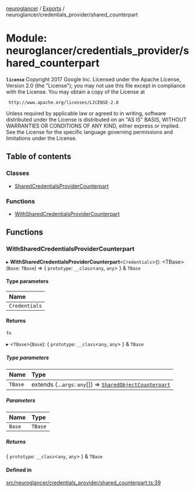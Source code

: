 [neuroglancer](../README.md) / [Exports](../modules.md) / neuroglancer/credentials\_provider/shared\_counterpart

# Module: neuroglancer/credentials\_provider/shared\_counterpart

**`license`**
Copyright 2017 Google Inc.
Licensed under the Apache License, Version 2.0 (the "License");
you may not use this file except in compliance with the License.
You may obtain a copy of the License at

     http://www.apache.org/licenses/LICENSE-2.0

Unless required by applicable law or agreed to in writing, software
distributed under the License is distributed on an "AS IS" BASIS,
WITHOUT WARRANTIES OR CONDITIONS OF ANY KIND, either express or implied.
See the License for the specific language governing permissions and
limitations under the License.

## Table of contents

### Classes

- [SharedCredentialsProviderCounterpart](../classes/neuroglancer_credentials_provider_shared_counterpart.SharedCredentialsProviderCounterpart.md)

### Functions

- [WithSharedCredentialsProviderCounterpart](neuroglancer_credentials_provider_shared_counterpart.md#withsharedcredentialsprovidercounterpart)

## Functions

### WithSharedCredentialsProviderCounterpart

▸ **WithSharedCredentialsProviderCounterpart**<`Credentials`\>(): <TBase\>(`Base`: `TBase`) => { `prototype`: `__class`<`any`, `any`\>  } & `TBase`

#### Type parameters

| Name |
| :------ |
| `Credentials` |

#### Returns

`fn`

▸ <`TBase`\>(`Base`): { `prototype`: `__class`<`any`, `any`\>  } & `TBase`

##### Type parameters

| Name | Type |
| :------ | :------ |
| `TBase` | extends (...`args`: `any`[]) => [`SharedObjectCounterpart`](../classes/neuroglancer_worker_rpc.SharedObjectCounterpart.md) |

##### Parameters

| Name | Type |
| :------ | :------ |
| `Base` | `TBase` |

##### Returns

{ `prototype`: `__class`<`any`, `any`\>  } & `TBase`

#### Defined in

[src/neuroglancer/credentials_provider/shared_counterpart.ts:39](https://github.com/ActiveBrainAtlas2/neuroglancer/blob/034b457d/src/neuroglancer/credentials_provider/shared_counterpart.ts#L39)
